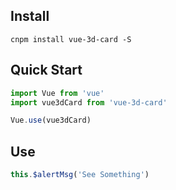 <!--
 * @Author: zzx
 * @Date: 2020-05-27 15:36:52
 * @LastEditTime: 2020-08-24 11:25:38
 * @FilePath: /vue-3d-card/README.md
-->
## Install
```shell
cnpm install vue-3d-card -S
```

## Quick Start
``` javascript
import Vue from 'vue'
import vue3dCard from 'vue-3d-card'

Vue.use(vue3dCard)
```


## Use
``` javascript
this.$alertMsg('See Something')
```
